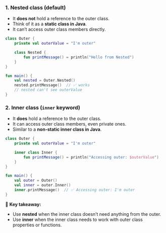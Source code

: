 
### 1. **Nested class (default)**

- It **does not** hold a reference to the outer class.
- Think of it as a **static class in Java**.
- It can’t access outer class members directly.

```kotlin
class Outer {
    private val outerValue = "I'm outer"

    class Nested {
        fun printMessage() = println("Hello from Nested")
    }
}

fun main() {
    val nested = Outer.Nested()
    nested.printMessage()  // ✅ works
    // nested can't see outerValue
}
```

### 2. **Inner class (`inner` keyword)**

- It **does** hold a reference to the outer class.
- It can access outer class members, even private ones.
- Similar to a **non-static inner class in Java**.

```kotlin
class Outer {
    private val outerValue = "I'm outer"

    inner class Inner {
        fun printMessage() = println("Accessing outer: $outerValue")
    }
}

fun main() {
    val outer = Outer()
    val inner = outer.Inner()
    inner.printMessage()  // ✅ Accessing outer: I'm outer
}
```

🔑 **Key takeaway:**

- Use **nested** when the inner class doesn’t need anything from the outer.
- Use **inner** when the inner class needs to work with outer class properties or functions.